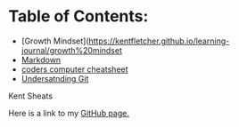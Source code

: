 
# Table of Contents:
- [Growth Mindset](https://kentfletcher.github.io/learning-journal/growth%20mindset
- [Markdown](https://kentfletcher.github.io/learning-journal/markdown)
- [coders computer cheatsheet](https://kentfletcher.github.io/learning-journal/coders%20computer%20cheatsheet)
- [Undersatnding Git](https://kentfletcher.github.io/learning-journal/understanding%20git)

Kent Sheats

Here is a link to my [GitHub page.](https://github.com/KentFletcher)
